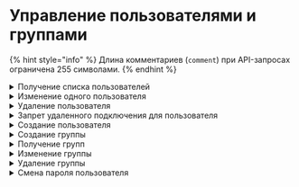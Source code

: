 # Управление пользователями и группами

{% hint style="info" %}
Длина комментариев (`comment`) при API-запросах ограничена 255 символами.
{% endhint %}

<details>
<summary>Получение списка пользователей</summary>

```
GET /user_backend/users
```

**Ответ на успешный запрос:**

```json5
[
    {
        "id": "integer",
        "name": "string",
        "login": "string",
        "parent_id": "integer",
        "enabled": "boolean",
        "domain_type": "local" | "ad" | "ald" | "radius",
        "domain_name": "string",
        "ldap_guid": "string",
        "phone_number": "string",
        "comment": "string"
    }
]
```

* `id` - идентификатор пользователя;
* `name` - имя пользователя;
* `login` - логин пользователя;
* `parent_id` - идентификатор группы;
* `enabled` - соответствует опции **Запретить доступ** (false -  опция **Запретить доступ** не включена, true - включена);
* `domain_type` - тип домена;
* `domain_name` - имя домена, из которого импортирован пользователь;
* `ldap_guid` - идентификатор объекта AD;
* `phone_number` - номер телефона пользователя;
* `comment` - комментарий.

</details>

<details>
<summary>Изменение одного пользователя</summary>

```
PUT /user_backend/users/<id пользователя>
```

**Json-тело запроса:**

```json5
{
    "name": "string",
    "login": "string",
    "parent_id": "integer",
    "enabled": "boolean",
    "domain_type": "string",
    "domain_name": "string",
    "ldap_guid": "string",
    "phone_number": "string",
    "comment": "string"
}
```

* `name` - имя пользователя;
* `login` - логин пользователя;
* `parent_id` - идентификатор группы;
* `enabled` - соответствует опции **Запретить доступ** (false -  опция **Запретить доступ** не включена, true - включена);
* `domain_type` - тип домена;
* `domain_name` - имя домена, из которого импортирован пользователь;
* `ldap_guid` - идентификатор объекта AD;
* `phone_number` - номер телефона пользователя;
* `comment` - комментарий.

**Ответ на успешный запрос:** 200 OK

</details>

<details>
<summary>Удаление пользователя</summary>

```
DELETE /user_backend/users/<id пользователя>
```

**Ответ на успешный запрос:** 200 OK

</details>

<details>
<summary>Запрет удаленного подключения для пользователя</summary>

```
PATCH /user_backend/users/<id пользователя>/disable-vpn
```

**Ответ на успешный запрос:** 200 OK

</details>

<details>
<summary>Создание пользователя</summary>

```
POST /user_backend/users
```

**Json-тело запроса:**

```json5
{
    "name": "string",
    "login": "string",
    "psw": "string",
    "parent_id": "integer",
    "phone_number": ["string"], // не обязательно
    "comment": "string"
}
```

* `name` - имя пользователя;
* `login` - логин пользователя;
* `psw` - пароль пользователя;
* `parent_id` - идентификатор группы;
* `phone_number` - номер телефона пользователя;
* `comment` - комментарий.

**Ответ на успешный запрос:**

```json5
{
    "id": "integer"
}
```

* `id` - идентификатор добавленного пользователя.

Если пользователь с указанным логином или именем существует, то исключение с описанием ошибки.

</details>

<details>
<summary>Создание группы</summary>

```
POST /user_backend/groups
```

**Json-тело запроса:**

```json5
{
    "name": "string",
    "parent_id": "integer"
}
```

* `name` - имя группы;
* `parent_id` - идентификатор группы;


**Ответ на успешный запрос:**

```json5
{
    "id": "integer"
}
```

* `id` - идентификатор добавленной группы.

Если группа с указанным именем у указанного предка существует, то код ответа 542 c описанием ошибки.

</details>


<details>
<summary>Получение групп</summary>

```
GET /user_backend/groups
```

**Ответ на успешный запрос:**

```json5
[
    {
        "id": "integer",
        "name": "string",
        "parent_id": "integer",
        "domain_type": "string",
        "domain_name": "string",
        "ldap_guid": "string"
    }
]
```

* `id` - идентификатор группы;
* `name` - имя группы;
* `parent_id` - идентификатор родительской группы;
* `domain_type` - тип домена;
* `domain_name` - имя домена, из которого импортирована группа;
* `ldap_guid` - идентификатор объекта AD.

</details>

<details>
<summary>Изменение группы</summary>

```
PUT /user_backend/groups/<id группы>
```

**Json-тело запроса:**

```json5
{
    "name": "string",
    "parent_id": "integer",
    "domain_type": "string",
    "domain_name": "string",
    "ldap_guid": "string"
}
```

* `name` - имя группы;
* `parent_id` - идентификатор родительской группы;
* `domain_type` - тип домена;
* `domain_name` - имя домена, из которого импортирована группа;
* `ldap_guid` - идентификатор объекта AD.

**Ответ на успешный запрос:** 200 OK

</details>

<details>
<summary>Удаление группы</summary>

```
DELETE /user_backend/groups/<id группы>
```

**Ответ на успешный запрос:** 200 ОК

</details>

<details>
<summary>Смена пароля пользователя</summary>

```
PUT /user_backend/change_password/<id пользователя>
```


**Json-тело запроса:**

```json5
{
    "password": "string"
}
```

* `id` - идентификатор пользователя.
* `password` - новый пароль пользователя, не может быть пустым.

**Ответ на успешный запрос:** 200 ОК

</details>



